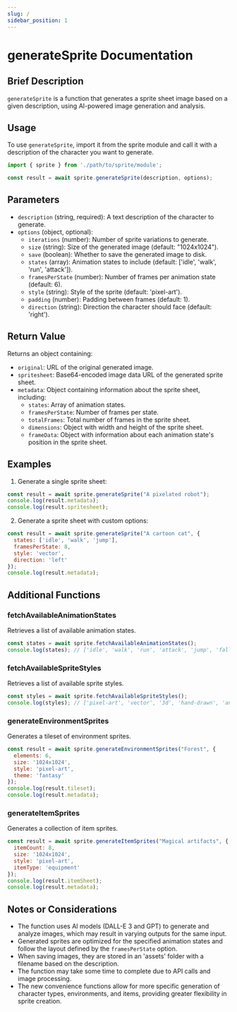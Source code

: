 ```yaml
---
slug: /
sidebar_position: 1
---
```


# generateSprite Documentation

## Brief Description
`generateSprite` is a function that generates a sprite sheet image based on a given description, using AI-powered image generation and analysis.

## Usage
To use `generateSprite`, import it from the sprite module and call it with a description of the character you want to generate.

```javascript
import { sprite } from './path/to/sprite/module';

const result = await sprite.generateSprite(description, options);
```

## Parameters
- `description` (string, required): A text description of the character to generate.
- `options` (object, optional):
  - `iterations` (number): Number of sprite variations to generate.
  - `size` (string): Size of the generated image (default: "1024x1024").
  - `save` (boolean): Whether to save the generated image to disk.
  - `states` (array): Animation states to include (default: ['idle', 'walk', 'run', 'attack']).
  - `framesPerState` (number): Number of frames per animation state (default: 6).
  - `style` (string): Style of the sprite (default: 'pixel-art').
  - `padding` (number): Padding between frames (default: 1).
  - `direction` (string): Direction the character should face (default: 'right').

## Return Value
Returns an object containing:
- `original`: URL of the original generated image.
- `spritesheet`: Base64-encoded image data URL of the generated sprite sheet.
- `metadata`: Object containing information about the sprite sheet, including:
  - `states`: Array of animation states.
  - `framesPerState`: Number of frames per state.
  - `totalFrames`: Total number of frames in the sprite sheet.
  - `dimensions`: Object with width and height of the sprite sheet.
  - `frameData`: Object with information about each animation state's position in the sprite sheet.

## Examples

1. Generate a single sprite sheet:
```javascript
const result = await sprite.generateSprite("A pixelated robot");
console.log(result.metadata);
console.log(result.spritesheet);
```

2. Generate a sprite sheet with custom options:
```javascript
const result = await sprite.generateSprite("A cartoon cat", {
  states: ['idle', 'walk', 'jump'],
  framesPerState: 8,
  style: 'vector',
  direction: 'left'
});
console.log(result.metadata);
```

## Additional Functions

### fetchAvailableAnimationStates
Retrieves a list of available animation states.

```javascript
const states = await sprite.fetchAvailableAnimationStates();
console.log(states); // ['idle', 'walk', 'run', 'attack', 'jump', 'fall', 'hurt', 'die']
```

### fetchAvailableSpriteStyles
Retrieves a list of available sprite styles.

```javascript
const styles = await sprite.fetchAvailableSpriteStyles();
console.log(styles); // ['pixel-art', 'vector', '3d', 'hand-drawn', 'anime']
```

### generateEnvironmentSprites
Generates a tileset of environment sprites.

```javascript
const result = await sprite.generateEnvironmentSprites("Forest", {
  elements: 6,
  size: '1024x1024',
  style: 'pixel-art',
  theme: 'fantasy'
});
console.log(result.tileset);
console.log(result.metadata);
```

### generateItemSprites
Generates a collection of item sprites.

```javascript
const result = await sprite.generateItemSprites("Magical artifacts", {
  itemCount: 8,
  size: '1024x1024',
  style: 'pixel-art',
  itemType: 'equipment'
});
console.log(result.itemSheet);
console.log(result.metadata);
```

## Notes or Considerations
- The function uses AI models (DALL-E 3 and GPT) to generate and analyze images, which may result in varying outputs for the same input.
- Generated sprites are optimized for the specified animation states and follow the layout defined by the `framesPerState` option.
- When saving images, they are stored in an 'assets' folder with a filename based on the description.
- The function may take some time to complete due to API calls and image processing.
- The new convenience functions allow for more specific generation of character types, environments, and items, providing greater flexibility in sprite creation.
